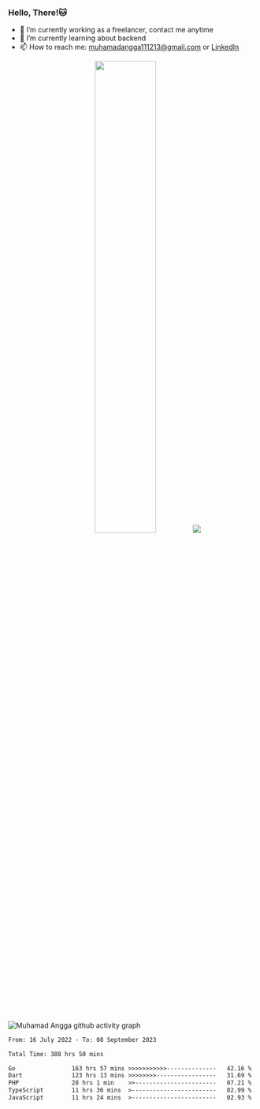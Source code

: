 
### Hello, There!🐱

- 🔭 I’m currently working as a freelancer, contact me anytime
- 🌱 I’m currently learning about backend
- 📫 How to reach me: [muhamadangga111213@gmail.com](mailto:muhamadangga111213@gmail.com) or [LinkedIn](https://www.linkedin.com/in/muhamad-angga)

<p align="center">
    <img width="49.5%" src="https://github-readme-stats.vercel.app/api?username=muhangga&count_private=true&theme=ocean_dark&show_icons=true" />
    &nbsp;
    <img src="https://github-readme-stats.vercel.app/api/top-langs/?username=muhangga&langs_count=8&layout=compact&theme=ocean_dark&show_icons=true" />
</p>

![Muhamad Angga github activity graph](https://github-readme-activity-graph.cyclic.app/graph?username=muhangga&custom_title=Angga&color=708090&theme=github-dark)


<!--START_SECTION:waka-->

```txt
From: 16 July 2022 - To: 08 September 2023

Total Time: 388 hrs 50 mins

Go                163 hrs 57 mins >>>>>>>>>>>--------------   42.16 %
Dart              123 hrs 13 mins >>>>>>>>-----------------   31.69 %
PHP               28 hrs 1 min    >>-----------------------   07.21 %
TypeScript        11 hrs 36 mins  >------------------------   02.99 %
JavaScript        11 hrs 24 mins  >------------------------   02.93 %
```

<!--END_SECTION:waka-->
